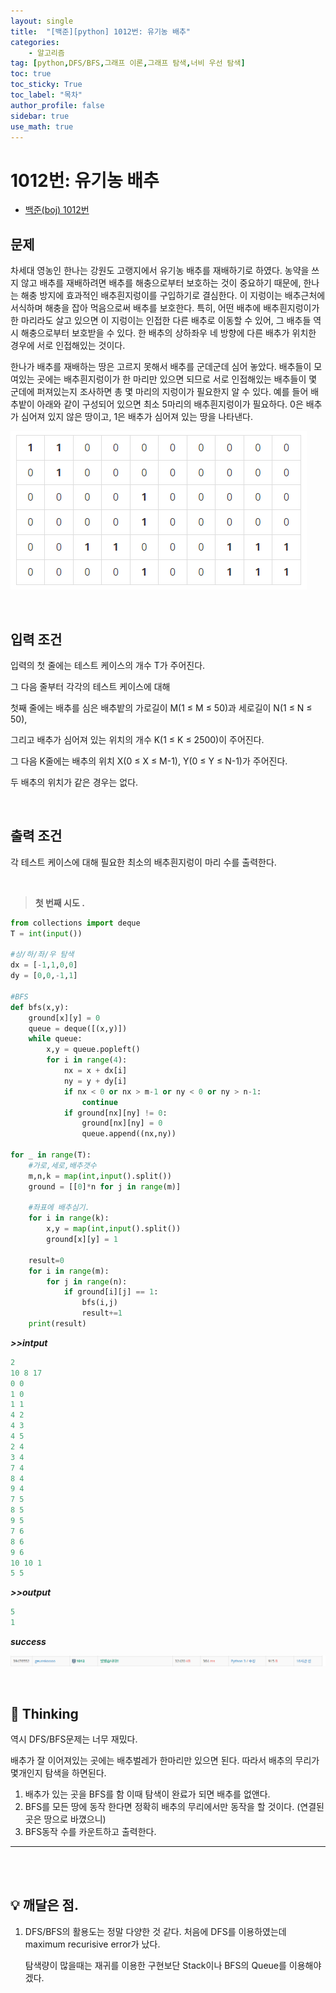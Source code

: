 ```yaml
---
layout: single
title:  "[백준][python] 1012번: 유기농 배추"
categories: 
    - 알고리즘
tag: [python,DFS/BFS,그래프 이론,그래프 탐색,너비 우선 탐색]
toc: true
toc_sticky: True
toc_label: "목차"
author_profile: false
sidebar: true
use_math: true
---
```


# 1012번: 유기농 배추

* [백준(boj) 1012번](https://www.acmicpc.net/problem/1012)



## 문제

차세대 영농인 한나는 강원도 고랭지에서 유기농 배추를 재배하기로 하였다. 농약을 쓰지 않고 배추를 재배하려면 배추를 해충으로부터 보호하는 것이 중요하기 때문에, 한나는 해충 방지에 효과적인 배추흰지렁이를 구입하기로 결심한다. 이 지렁이는 배추근처에 서식하며 해충을 잡아 먹음으로써 배추를 보호한다. 특히, 어떤 배추에 배추흰지렁이가 한 마리라도 살고 있으면 이 지렁이는 인접한 다른 배추로 이동할 수 있어, 그 배추들 역시 해충으로부터 보호받을 수 있다. 한 배추의 상하좌우 네 방향에 다른 배추가 위치한 경우에 서로 인접해있는 것이다.

한나가 배추를 재배하는 땅은 고르지 못해서 배추를 군데군데 심어 놓았다. 배추들이 모여있는 곳에는 배추흰지렁이가 한 마리만 있으면 되므로 서로 인접해있는 배추들이 몇 군데에 퍼져있는지 조사하면 총 몇 마리의 지렁이가 필요한지 알 수 있다. 예를 들어 배추밭이 아래와 같이 구성되어 있으면 최소 5마리의 배추흰지렁이가 필요하다. 0은 배추가 심어져 있지 않은 땅이고, 1은 배추가 심어져 있는 땅을 나타낸다.

![image-20220223174600106]({{geunskoo.github.io}}/../images/2022-02-23-boj-1012/image-20220223174600106.png)

<br/>

## 입력 조건

입력의 첫 줄에는 테스트 케이스의 개수 T가 주어진다. 

그 다음 줄부터 각각의 테스트 케이스에 대해 

첫째 줄에는 배추를 심은 배추밭의 가로길이 M(1 ≤ M ≤ 50)과 세로길이 N(1 ≤ N ≤ 50), 

그리고 배추가 심어져 있는 위치의 개수 K(1 ≤ K ≤ 2500)이 주어진다. 

그 다음 K줄에는 배추의 위치 X(0 ≤ X ≤ M-1), Y(0 ≤ Y ≤ N-1)가 주어진다. 

두 배추의 위치가 같은 경우는 없다.

<br/>

## 출력 조건

각 테스트 케이스에 대해 필요한 최소의 배추흰지렁이 마리 수를 출력한다.

<br/>

> **첫 번째 시도 .**

```python
from collections import deque
T = int(input())

#상/하/좌/우 탐색
dx = [-1,1,0,0]
dy = [0,0,-1,1]

#BFS
def bfs(x,y): 
    ground[x][y] = 0
    queue = deque([(x,y)])
    while queue:
        x,y = queue.popleft()
        for i in range(4):
            nx = x + dx[i]
            ny = y + dy[i]
            if nx < 0 or nx > m-1 or ny < 0 or ny > n-1:
                continue
            if ground[nx][ny] != 0:
                ground[nx][ny] = 0
                queue.append((nx,ny))

for _ in range(T):
    #가로,세로,배추갯수
    m,n,k = map(int,input().split())
    ground = [[0]*n for j in range(m)]
    
    #좌표에 배추심기.
    for i in range(k):
        x,y = map(int,input().split())
        ground[x][y] = 1
        
    result=0
    for i in range(m):
        for j in range(n):
            if ground[i][j] == 1:
                bfs(i,j)
                result+=1
    print(result)
```

 ***>>intput***

```python
2
10 8 17
0 0
1 0
1 1
4 2
4 3
4 5
2 4
3 4
7 4
8 4
9 4
7 5
8 5
9 5
7 6
8 6
9 6
10 10 1
5 5
```

 ***>>output***

```python
5
1
```

 ***success***

![image-20220223174751822]({{geunskoo.github.io}}/../images/2022-02-23-boj-1012/image-20220223174751822.png)

<br/>

## 🌝 Thinking

역시 DFS/BFS문제는 너무 재밌다.

배추가 잘 이어져있는 곳에는 배추벌레가 한마리만 있으면 된다. 따라서 배추의 무리가 몇개인지 탐색을 하면된다.

1.  배추가 있는 곳을 BFS를 함 이때 탐색이 완료가 되면 배추를 없앤다.
2.  BFS를 모든 땅에 동작 한다면 정확히 배추의 무리에서만 동작을 할 것이다. (연결된곳은 땅으로 바꼈으니)
3.  BFS동작 수를 카운트하고 출력한다.

***

<br/>

<br/>



## 💡 깨달은 점.

1. DFS/BFS의 활용도는 정말 다양한 것 같다. 처음에 DFS를 이용하였는데 maximum recurisive error가 났다.

   탐색량이 많을때는 재귀를 이용한 구현보단 Stack이나 BFS의 Queue를 이용해야 겠다.

